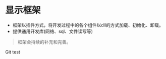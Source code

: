 ﻿# 显示框架

+ 框架以插件方式，将开发过程中的各个组件以dll的方式加载、初始化、卸载。
+ 提供通用开发库(网络、sql、文件读写等)


> 框架会持续的补充和完善。

Git test 
